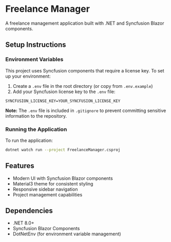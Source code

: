 # Freelance Manager

A freelance management application built with .NET and Syncfusion Blazor components.

## Setup Instructions

### Environment Variables

This project uses Syncfusion components that require a license key. To set up your environment:

1. Create a `.env` file in the root directory (or copy from `.env.example`)
2. Add your Syncfusion license key to the `.env` file:

```
SYNCFUSION_LICENSE_KEY=YOUR_SYNCFUSION_LICENSE_KEY
```

**Note:** The `.env` file is included in `.gitignore` to prevent committing sensitive information to the repository.

### Running the Application

To run the application:

```bash
dotnet watch run --project FreelanceManager.csproj
```

## Features

- Modern UI with Syncfusion Blazor components
- Material3 theme for consistent styling
- Responsive sidebar navigation
- Project management capabilities

## Dependencies

- .NET 8.0+
- Syncfusion Blazor Components
- DotNetEnv (for environment variable management)
